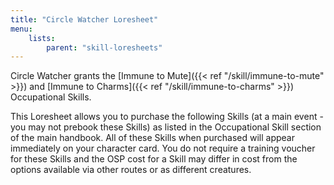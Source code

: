 ```yaml
---
title: "Circle Watcher Loresheet"
menu:
    lists:
        parent: "skill-loresheets"
---
```

Circle Watcher grants the [Immune to Mute]({{< ref "/skill/immune-to-mute" >}}) and [Immune to Charms]({{< ref "/skill/immune-to-charms" >}}) Occupational Skills.

This Loresheet allows you to purchase the following Skills (at a main event - you may not prebook these Skills) as listed in the Occupational Skill section of the main handbook. All of these Skills when purchased will appear immediately on your character card. You do not require a training voucher for these Skills and the OSP cost for a Skill may differ in cost from the options available via other routes or as different creatures.